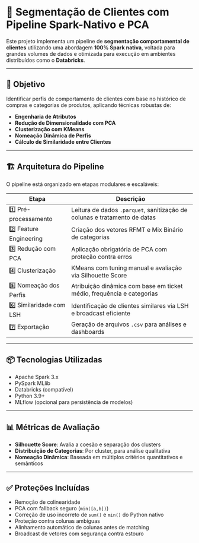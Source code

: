 # 🧠 Segmentação de Clientes com Pipeline Spark-Nativo e PCA

Este projeto implementa um pipeline de **segmentação comportamental de clientes** utilizando uma abordagem **100% Spark nativa**, voltada para grandes volumes de dados e otimizada para execução em ambientes distribuídos como o **Databricks**.

---

## 🎯 Objetivo

Identificar perfis de comportamento de clientes com base no histórico de compras e categorias de produtos, aplicando técnicas robustas de:

- **Engenharia de Atributos**
- **Redução de Dimensionalidade com PCA**
- **Clusterização com KMeans**
- **Nomeação Dinâmica de Perfis**
- **Cálculo de Similaridade entre Clientes**

---

## 🏗️ Arquitetura do Pipeline

O pipeline está organizado em etapas modulares e escaláveis:

| Etapa                        | Descrição                                                                 |
|-----------------------------|---------------------------------------------------------------------------|
| 1️⃣ Pré-processamento       | Leitura de dados `.parquet`, sanitização de colunas e tratamento de datas |
| 2️⃣ Feature Engineering     | Criação dos vetores RFMT e Mix Binário de categorias                      |
| 3️⃣ Redução com PCA         | Aplicação obrigatória de PCA com proteção contra erros                    |
| 4️⃣ Clusterização           | KMeans com tuning manual e avaliação via Silhouette Score                 |
| 5️⃣ Nomeação dos Perfis     | Atribuição dinâmica com base em ticket médio, frequência e categorias     |
| 6️⃣ Similaridade com LSH    | Identificação de clientes similares via LSH e broadcast eficiente         |
| 7️⃣ Exportação              | Geração de arquivos `.csv` para análises e dashboards                     |

---

## 📦 Tecnologias Utilizadas

- Apache Spark 3.x
- PySpark MLlib
- Databricks (compatível)
- Python 3.9+
- MLflow (opcional para persistência de modelos)

---

## 📊 Métricas de Avaliação

- **Silhouette Score**: Avalia a coesão e separação dos clusters
- **Distribuição de Categorias**: Por cluster, para análise qualitativa
- **Nomeação Dinâmica**: Baseada em múltiplos critérios quantitativos e semânticos

---

## ✅ Proteções Incluídas

- Remoção de colinearidade
- PCA com fallback seguro (`min([a,b])`)
- Correção de uso incorreto de `sum()` e `min()` do Python nativo
- Proteção contra colunas ambíguas
- Alinhamento automático de colunas antes de matching
- Broadcast de vetores com segurança contra estouro
